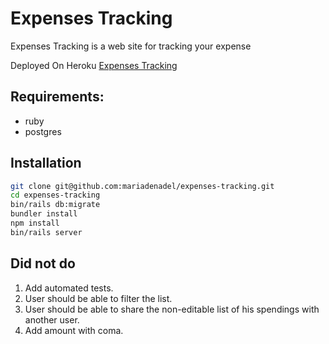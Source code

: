 # Expenses Tracking

Expenses Tracking is a web site for tracking your expense

Deployed On Heroku
[Expenses Tracking](https://expenses-t.herokuapp.com/)

## Requirements:
- ruby
- postgres

## Installation

```bash
git clone git@github.com:mariadenadel/expenses-tracking.git
cd expenses-tracking
bin/rails db:migrate
bundler install
npm install
bin/rails server
```

## Did not do
1. Add automated tests.
2. User should be able to filter the list.
3. User should be able to share the non-editable list of his spendings with another user.
4. Add amount with coma.
